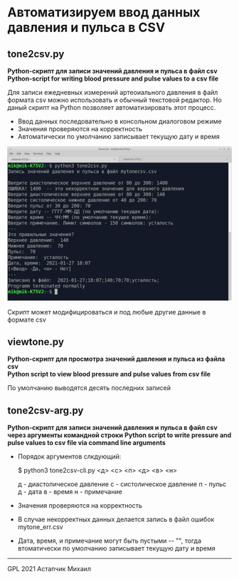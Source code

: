 # Автоматизируем ввод данных давления и пульса в CSV


## tone2csv.py

**Python-скрипт для записи значений давления и пульса в файл csv**  
**Python-script for writing blood pressure and pulse values to a csv file**

Для записи ежедневных измерений артеоиального давления в файл формата csv можно использовать и обычный текстовой редактор. Но даный скрипт на Python позволяет автоматизировать этот процесс.

* Ввод данных последовательно в консольном диалоговом режиме
* Значения проверяются на корректность
* Автоматически по умолчанию записывает текущую дату и время

![tone2csv](tone2csv.png)

Скрипт может модифицироваться и под любые другие данные в формате csv


## viewtone.py

**Python-скрипт для просмотра значений давления и пульса из файла csv**  
**Python script to view blood pressure and pulse values from csv file**

По умолчанию выводятся десять последних записей


## tone2csv-arg.py

**Python-скрипт для записи значений давления и пульса в файл csv через аргументы командной строки**
**Python script to write pressure and pulse values to csv file via command line arguments**

* Порядок аргументов слкдующий:

    $ python3 tone2csv-cli.py <д> <с> <п> <д> <в> <н>

    д - диастолическое давление
    с - систолическое давление
    п - пульс
    д - дата
    в - время
    н - примечание

* Значения проверяются на корректность
* В случае некорректных данных делается запись в файл ошибок mytone_err.csv
* Дата, время, и примечание могут быть пустыми -- "", тогда втоматически по умолчанию записывает текущую дату и время

---
GPL 2021 Астапчик Михаил
